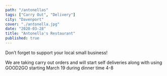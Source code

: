 ```yaml
---
path: "/antonellas"
tags: ["Carry Out", "Delivery"]
city: "Davenport"
cover: "./antonella.jpg"
date: "2020-03-28"
title: "Antonella's Restaurant"
published: true
---
```


Don’t forget to support your local small business!

We are taking carry out orders and will start self deliveries along with using GOOD2GO starting March 19 during dinner time 4-8
